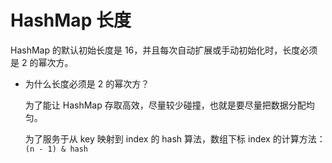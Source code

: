 # HashMap 长度

HashMap 的默认初始长度是 16，并且每次自动扩展或手动初始化时，长度必须是 2 的幂次方。

* 为什么长度必须是 2 的幂次方？

  为了能让 HashMap 存取高效，尽量较少碰撞，也就是要尽量把数据分配均匀。

  为了服务于从 key 映射到 index 的 hash 算法，数组下标 index 的计算方法：`(n - 1) & hash`
